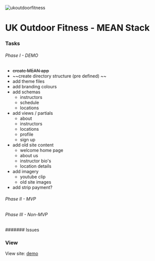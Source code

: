 ![ukoutdoorfitness](http://www.ukoutdoorfitness.com/wp-content/uploads/2014/05/ukod_logo.png)

# UK Outdoor Fitness - MEAN Stack

### Tasks

###### Phase I - DEMO
  * ~~create MEAN app~~
  * ~~create directory structure (pre defined) ~~
  * add theme files
  * add branding colours
  * add schemas
    - instructors
    - schedule
    - locations
  * add views / partials
    - about
    - instructors
    - locations
    - profile
    - sign up
  * add old site content
    - welcome home page
    - about us
    - instructor bio's
    - location details
  * add imagery
    - youtube clip
    - old site images
  * add strip payment?

###### Phase II - MVP

###### Phase III - Non-MVP

####### Issues

### View

View site: [demo]()
